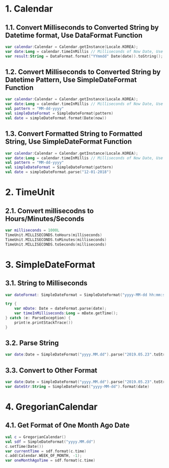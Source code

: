 # 1. Calendar

## 1.1. Convert Milliseconds to Converted String by Datetime format, Use DataFormat Function

```Kotlin
var calendar:Calendar = Calendar.getInstance(Locale.KOREA);
var date:Long = calendar.timeInMillis // Milliseconds of Now Date, Use Instead of getTimeInMillis
var result:String = DataFormat.format("YYmmdd" Date(date)).toString();
```

## 1.2. Convert Milliseconds to Converted String by Datetime Pattern, Use SimpleDateFormat Function

```Kotlin
var calendar:Calendar = Calendar.getInstance(Locale.KOREA);
var date:Long = calendar.timeInMillis // Milliseconds of Now Date, Use Instead of getTimeInMillis
val pattern = "MM-dd-yyyy"
val simpleDateFormat = SimpleDateFormat(pattern)
val date = simpleDateFormat.format(Date(now))
```

## 1.3. Convert Formatted String to Formatted String, Use SimpleDateFormat Function

```Kotlin
var calendar:Calendar = Calendar.getInstance(Locale.KOREA);
var date:Long = calendar.timeInMillis // Milliseconds of Now Date, Use Instead of getTimeInMillis
val pattern = "MM-dd-yyyy"
val simpleDateFormat = SimpleDateFormat(pattern)
val date = simpleDateFormat.parse("12-01-2018")
```

# 2. TimeUnit

## 2.1. Convert millisecodns to Hours/Minutes/Seconds

```Kotlin
var milliseconds = 1000L
TimeUnit.MILLISECONDS.toHours(milliseconds)
TimeUnit.MILLISECONDS.toMinutes(milliseconds)
TimeUnit.MILLISECONDS.toSeconds(milliseconds)
```

# 3. SimpleDateFormat

## 3.1. String to Milliseconds

```Kotlin
var dateFormat: SimpleDateFormat = SimpleDateFormat("yyyy-MM-dd hh:mm:ss"); // Use Want DateTime Format

try {
    var mDate: Date = dateFormat.parse(date);
    var timeInMilliseconds:Long = mDate.getTime();
} catch (e: ParseException) {
    print(e.printStackTrace())
}
```

## 3.2. Parse String

```Kotlin
var date:Date = SimpleDateFormat("yyyy.MM.dd").parse("2019.05.23".toString())
```

## 3.3. Convert to Other Format

```Kotlin
var date:Date = SimpleDateFormat("yyyy.MM.dd").parse("2019.05.23".toString())
var dateStr:String = SimpleDateFormat("yyyy-MM-dd").format(date)
```

# 4. GregorianCalendar

## 4.1. Get Format of One Month Ago Date

```Kotlin
val c = GregorianCalendar()
val sdf = SimpleDateFormat("yyyy.MM.dd")
c.setTime(Date())
var currentTime = sdf.format(c.time)
c.add(Calendar.WEEK_OF_MONTH, -1);
var oneMonthAgoTime = sdf.format(c.time)
```
